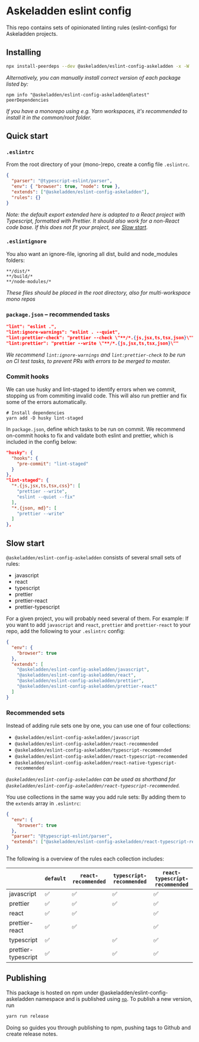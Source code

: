 # Askeladden eslint config

This repo contains sets of opinionated linting rules (eslint-configs) for Askeladden projects.

## Installing

```sh
npx install-peerdeps --dev @askeladden/eslint-config-askeladden -x -W
``` 

_Alternatively, you can manually install correct version of each package listed by:_
```
npm info "@askeladden/eslint-config-askeladden@latest" peerDependencies
```

_If you have a monorepo using e.g. Yarn workspaces, it's recommended to install 
it in the common/root folder._


## Quick start

### `.eslintrc`

From the root directory of your (mono-)repo, create a config file `.eslintrc`.

```json
{
  "parser": "@typescript-eslint/parser",
  "env": { "browser": true, "node": true },
  "extends": ["@askeladden/eslint-config-askeladden"],
  "rules": {}
}
```

_Note: the default export extended here is adapted to a React project with Typescript, formatted with Prettier. 
It should also work for a non-React code base. If this does not fit your project, see [Slow start](#slow-start)._ 

### `.eslintignore`

You also want an ignore-file, ignoring all dist, build and node_modules folders:

```
**/dist/*
**/build/*
**/node-modules/*
```

_These files should be placed in the root directory, also for multi-workspace mono repos_

### `package.json` – recommended tasks
```json 
"lint": "eslint .",
"lint:ignore-warnings": "eslint . --quiet",
"lint:prettier-check": "prettier --check \"**/*.{js,jsx,ts,tsx,json}\"",
"lint:prettier": "prettier --write \"**/*.{js,jsx,ts,tsx,json}\""
```

_We recommend `lint:ignore-warnings` and `lint:prettier-check` to be run on CI test tasks, to prevent PRs with errors to be merged to master._

### Commit hooks

We can use husky and lint-staged to identify errors when we commit, stopping us from commiting invalid code.
This will also run prettier and fix some of the errors automatically.

```
# Install dependencies
yarn add -D husky lint-staged
```

In `package.json`, define which tasks to be run on commit. We recommend on-commit hooks to fix and validate both eslint and prettier, which is included in the config below:

```json
"husky": {
  "hooks": {
    "pre-commit": "lint-staged"
  }
},
"lint-staged": {
  "*.{js,jsx,ts,tsx,css}": [
    "prettier --write",
    "eslint --quiet --fix"
  ],
  "*.{json, md}": [
    "prettier --write"
  ]
},
```

## Slow start

`@askeladden/eslint-config-askeladden` consists of several small sets of rules:

- javascript
- react
- typescript
- prettier
- prettier-react
- prettier-typescript

For a given project, you will probably need several of them. For example: If you want to add `javascript` and `react`, `prettier` and `prettier-react` to your repo, add the following to your `.eslintrc` config:

```json
{
  "env": {
    "browser": true
  },
  "extends": [
    "@askeladden/eslint-config-askeladden/javascript",
    "@askeladden/eslint-config-askeladden/react",
    "@askeladden/eslint-config-askeladden/prettier",
    "@askeladden/eslint-config-askeladden/prettier-react"
  ]
}
```

### Recommended sets

Instead of adding rule sets one by one, you can use one of four collections:

- `@askeladden/eslint-config-askeladden/javascript`
- `@askeladden/eslint-config-askeladden/react-recommended`
- `@askeladden/eslint-config-askeladden/typescript-recommended`
- `@askeladden/eslint-config-askeladden/react-typescript-recommended`
- `@askeladden/eslint-config-askeladden/react-native-typescript-recommended` 

_`@askeladden/eslint-config-askeladden` can be used as shorthand for `@askeladden/eslint-config-askeladden/react-typescript-recommended`._

You use collections in the same way you add rule sets: By adding them to the `extends` array in `.eslintrc`:

```json
{
  "env": {
    "browser": true
  },
  "parser": "@typescript-eslint/parser",
  "extends": ["@askeladden/eslint-config-askeladden/react-typescript-recommended"]
}
```

The following is a overview of the rules each collection includes:

|                     | `default` | `react-recommended` | `typescript-recommended` | `react-typescript-recommended` |
| ------------------- | --------- | ------------------- | ------------------------- | ------------------------------ |
| javascript          | ✅        | ✅                  | ✅                        | ✅                             |
| prettier            | ✅        | ✅                  | ✅                        | ✅                             |
| react               | ✅        | ✅                  |                           | ✅                             |
| prettier-react      | ✅        | ✅                  |                           | ✅                             |
| typescript          | ✅        |                     | ✅                        | ✅                             |
| prettier-typescript | ✅        |                     | ✅                        | ✅                             |

## Publishing

This package is hosted on npm under @askeladden/eslint-config-askeladden namespace and is published using [`np`](https://github.com/sindresorhus/np). To publish a new version, run

```sh
yarn run release
```

Doing so guides you through publishing to npm, pushing tags to Github and create release notes.
